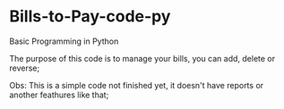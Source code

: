 # Bills-to-Pay-code-py
Basic Programming in Python

The purpose of this code is to manage your bills, you can add, delete or reverse;

Obs: This is a simple code not finished yet, it doesn't have reports or another feathures like that;
